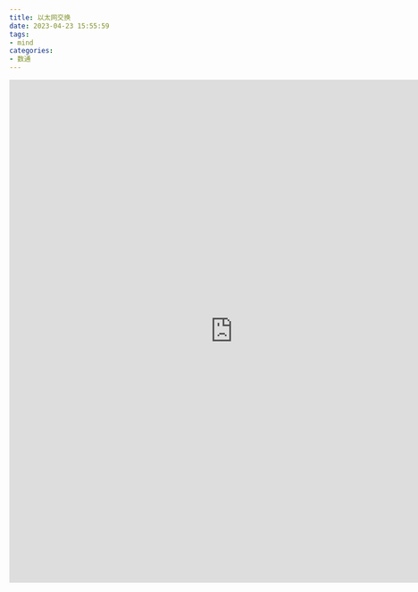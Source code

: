 ```yaml
---
title: 以太网交换
date: 2023-04-23 15:55:59
tags:
- mind
categories:
- 数通
---
```


<iframe id="embed_dom" name="embed_dom" frameborder="0" style="display:block;width:800px;height:900px;" src="https://www.zhixi.com/embed/3d8d3e54#"></iframe>
